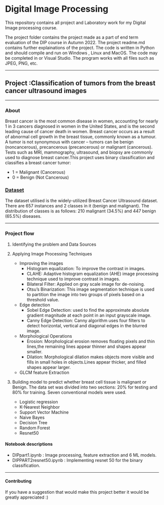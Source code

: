 # Digital Image Processing

This repository contains all project and Laboratory work for my Digital Image processing course. 

The project folder contains the project made as a part of end term evaluation of the DIP course in Autumn 2022. The project readme.md contains further explainations of the project.
The code is written in Python and should compile and run on Windows , Linux and MacOS. The code may be completed in or Visual Studio. The program works with all files such as JPEG, PNG, etc.
<hr>

## Project :Classification of tumors from the breast cancer ultrasound images




<!-- PROJECT LOGO -->


<hr>






<!-- ABOUT THE PROJECT -->
### About 
Breast cancer is the most common disease in women, accounting for nearly 1 in 3 cancers diagnosed in women in the United States, and is the second leading cause of cancer death in women. Breast cancer occurs as a result of abnormal cell growth in the breast tissue, commonly known as a tumour. A tumor is not synonymous with cancer – tumors can be benign (noncancerous), precancerous (precancerous) or malignant (cancerous).  Tests such as MRI, mammography, ultrasound, and biopsy are commonly used to diagnose breast cancer.This project uses binary classification and classifies a breast cancer tumor:

* 1 = Malignant (Cancerous) 
* 0 = Benign (Not Cancerous) 




### [Dataset](https://www.kaggle.com/datasets/aryashah2k/breast-ultrasound-images-dataset)

The dataset utilised is the widely-utilized Breast Cancer Ultrasound dataset. There are 657 instances and 2 classes in it (benign and malignant). The distribution of classes is as follows: 210 malignant (34.5%) and 447 benign (65.5%) diseases.


<hr>

### Project flow
<p align="center">
 
</p>



1. Identifying the problem and Data Sources

2. Applying Image Processing Techniques

    * Improving the images 
        - Histogram equalization: To improve the contrast in images. 
        - CLAHE: Adaptive histogram equalization (AHE) image processing technique used to improve contrast in images.
        - Bilateral Filter: Applied on gray scale image for de-noising.
        - Otsu’s Binarization: This image segmentation technique is used to partition the image into two groups of pixels based on a threshold value.   
    * Edge detection
        - Sobel Edge Detection:  used to find the approximate absolute gradient magnitude at each point in an input grayscale image.
        - Canny Edge Detection:  Canny algorithm uses four filters to detect horizontal, vertical and diagonal edges in the blurred image.  
    * Morphological Operations
        - Erosion: Morphological erosion removes floating pixels and thin lines,the remaining lines appear thinner and shapes appear smaller.
        - Dilation: Morphological dilation makes objects more visible and fills in small holes in objects.Lines appear thicker, and filled shapes appear larger. 
    * GLCM feature Extraction

3. Building model to predict whether breast cell tissue is malignant or Benign.
The data set was divided into two sections: 20% for testing and 80% for training. Seven conventional models were used.

    * Logistic regression
    * K-Nearest Neighbor 
    * Support Vector Machine 
    * Naive Bayes 
    * Decision Tree 
    * Random Forest 
    * Resnet50
   


<!-- ROADMAP -->
#### Notebook descriptions

- DIPpart1.ipynb : Image processing, feature extraction and 6 ML models.
- DIPPART2resnet50.ipynb : Implementing resnet 50 for the binary classification.

<hr>

#### Contributing
If you have a suggestion that would make this project better it would be greatly appreciated :)




<!-- 

* [Choose an Open Source License](https://choosealicense.com)
* [GitHub Emoji Cheat Sheet](https://www.webpagefx.com/tools/emoji-cheat-sheet)
* [Malven's Flexbox Cheatsheet](https://flexbox.malven.co/)
* [Malven's Grid Cheatsheet](https://grid.malven.co/)
* [Img Shields](https://shields.io)
* [GitHub Pages](https://pages.github.com)
* [Font Awesome](https://fontawesome.com)
* [React Icons](https://react-icons.github.io/react-icons/search)
-->



<!-- MARKDOWN LINKS & IMAGES -->
<!-- https://www.markdownguide.org/basic-syntax/#reference-style-links -->

